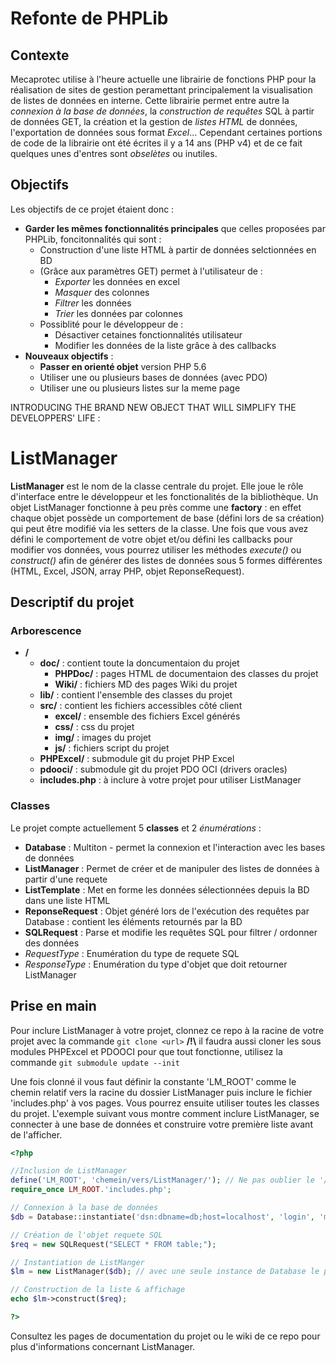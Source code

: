 Refonte de PHPLib
=============================================

## Contexte

Mecaprotec utilise à l'heure actuelle une librairie de fonctions PHP pour la réalisation de sites de gestion peramettant principalement la visualisation de listes de données en interne. Cette librairie permet entre autre la *connexion à la base de données*, la *construction de requêtes* SQL à partir de données GET, la création et la gestion de *listes HTML* de données, l'exportation de données sous format *Excel*... Cependant certaines portions de code de la librairie ont été écrites il y a 14 ans (PHP v4) et de ce fait quelques unes d'entres sont *obselètes* ou inutiles.

## Objectifs

Les objectifs de ce projet étaient donc :

 * **Garder les mêmes fonctionnalités principales** que celles proposées par PHPLib, foncitonnalités qui sont :
   * Construction d'une liste HTML à partir de données selctionnées en BD
   * (Grâce aux paramètres GET) permet à l'utilisateur de :
     * *Exporter* les données en excel
     * *Masquer* des colonnes
     * *Filtrer* les données
     * *Trier* les données par colonnes
   * Possiblité pour le développeur de :
     * Désactiver cetaines fonctionnalités utilisateur
     * Modifier les données de la liste grâce à des callbacks
 * **Nouveaux objectifs** :
   * **Passer en orienté objet** version PHP 5.6
   * Utiliser une ou plusieurs bases de données (avec PDO)
   * Utiliser une ou plusieurs listes sur la meme page 

INTRODUCING THE BRAND NEW OBJECT THAT WILL SIMPLIFY THE DEVELOPPERS' LIFE : 

# ListManager

**ListManager** est le nom de la classe centrale du projet. Elle joue le rôle d'interface entre le développeur et les fonctionalités de la bibliothèque.
Un objet ListManager fonctionne à peu près comme une **factory** : en effet chaque objet possède un comportement de base (défini lors de sa création) qui peut être modifié via les setters de la classe. Une fois que vous avez défini le comportement de votre objet et/ou défini les callbacks pour modifier vos données, vous pourrez utiliser les méthodes *execute()* ou *construct()* afin de générer des listes de données sous 5 formes différentes (HTML, Excel, JSON, array PHP, objet ReponseRequest).

## Descriptif du projet

### Arborescence

 * **/**
   * **doc/** : contient toute la doncumentaion du projet
     * **PHPDoc/** : pages HTML de documentaion des classes du projet
     * **Wiki/** : fichiers MD des pages Wiki du projet
   * **lib/** : contient l'ensemble des classes du projet
   * **src/** : contient les fichiers accessibles côté client
     * **excel/** : ensemble des fichiers Excel générés
     * **css/** : css du projet
     * **img/** : images du projet
     * **js/** : fichiers script du projet
   * **PHPExcel/** : submodule git du projet PHP Excel
   * **pdooci/** : submodule git du projet PDO OCI (drivers oracles)
   * **includes.php** : à inclure à votre projet pour utiliser ListManager

### Classes

Le projet compte actuellement 5 **classes** et 2 *énumérations* :

  * **Database** : Multiton - permet la connexion et l'interaction avec les bases de données
  * **ListManager** : Permet de créer et de manipuler des listes de données à partir d'une requete
  * **ListTemplate** : Met en forme les données sélectionnées depuis la BD dans une liste HTML
  * **ReponseRequest** : Objet généré lors de l'exécution des requêtes par Database : contient les éléments retournés par la BD
  * **SQLRequest** : Parse et modifie les requêtes SQL pour filtrer / ordonner des données
  * *RequestType* : Enumération du type de requete SQL
  * *ResponseType* : Enumération du type d'objet que doit retourner ListManager


## Prise en main

Pour inclure ListManager à votre projet, clonnez ce repo à la racine de votre projet avec la commande 
`git clone <url>`
**/!\\** il faudra aussi cloner les sous modules PHPExcel et PDOOCI pour que tout fonctionne, utilisez la commande
`git submodule update --init`

Une fois clonné il vous faut définir la constante 'LM_ROOT' comme le chemin relatif vers la racine du dossier ListManager puis inclure le fichier 'includes.php' à vos pages.
Vous pourrez ensuite utiliser toutes les classes du projet. L'exemple suivant vous montre comment inclure ListManager, se connecter à une base de données et construire votre première liste avant de l'afficher.

```php
<?php

//Inclusion de ListManager
define('LM_ROOT', 'chemein/vers/ListManager/'); // Ne pas oublier le '/' à la fin
require_once LM_ROOT.'includes.php';

// Connexion à la base de données
$db = Database::instantiate('dsn:dbname=db;host=localhost', 'login', 'mot de passe');

// Création de l'objet requete SQL
$req = new SQLRequest("SELECT * FROM table;");

// Instantiation de ListManger
$lm = new ListManager($db); // avec une seule instance de Database le paramètre du constructeur est facultatif

// Construction de la liste & affichage
echo $lm->construct($req);

?>
``` 

Consultez les pages de documentation du projet ou le wiki de ce repo pour plus d'informations concernant ListManager.